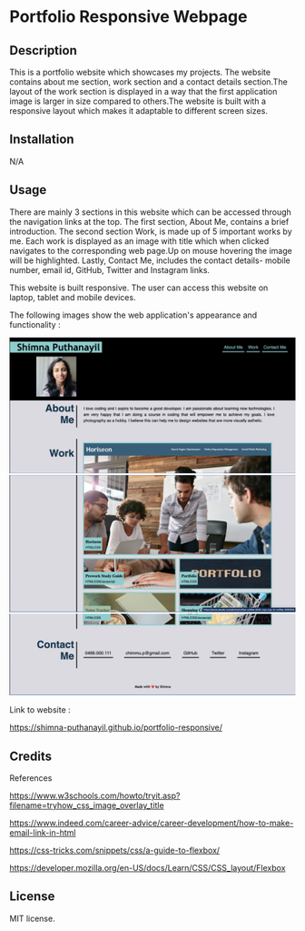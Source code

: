 # Portfolio Responsive Webpage


## Description
This is a portfolio website which showcases my projects. The website contains about me section, work section and a contact details section.The layout of the work section is displayed in a way that the first application image is larger in size compared to others.The website is built with a responsive layout which makes it adaptable to different screen sizes.


## Installation

N/A

## Usage

There are mainly 3 sections in this website which can be accessed through the navigation links at the top.
The first section, About Me, contains a brief introduction. The second section Work, is made up of 5 important works by me. Each work is displayed as an image with title which when clicked navigates to the corresponding web page.Up on mouse hovering the image will be highlighted. Lastly, Contact Me, includes the contact details- mobile number, email id, GitHub, Twitter and Instagram links.

This website is built responsive. The user can access this website on laptop, tablet and mobile devices.

The following images show the web application's appearance and functionality   :

![Portfolio 1](assets/images/portfolio1.png)
![Portfolio 2](assets/images/portfolio2.png)
![Portfolio 3](assets/images/portfolio3.png)

Link to website  :

https://shimna-puthanayil.github.io/portfolio-responsive/

## Credits

References

https://www.w3schools.com/howto/tryit.asp?filename=tryhow_css_image_overlay_title

https://www.indeed.com/career-advice/career-development/how-to-make-email-link-in-html

https://css-tricks.com/snippets/css/a-guide-to-flexbox/

https://developer.mozilla.org/en-US/docs/Learn/CSS/CSS_layout/Flexbox

## License

MIT license.
